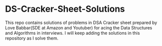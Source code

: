 # DS-Cracker-Sheet-Solutions
This repo contains solutions of problems in DSA Cracker sheet prepared by Love Babbar(SDE at Amazon and Youtuber) for acing the Data Structures and Algorithms in interviews. I will keep adding the solutions in this repository as I solve them.
